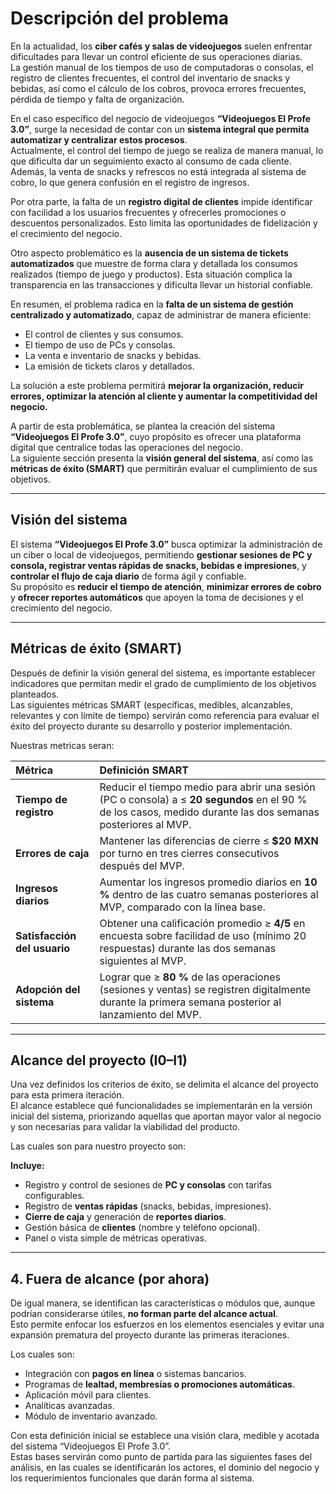 # Descripción del problema

En la actualidad, los **ciber cafés y salas de videojuegos** suelen enfrentar dificultades para llevar un control eficiente de sus operaciones diarias.  
La gestión manual de los tiempos de uso de computadoras o consolas, el registro de clientes frecuentes, el control del inventario de snacks y bebidas, así como el cálculo de los cobros, provoca errores frecuentes, pérdida de tiempo y falta de organización.

En el caso específico del negocio de videojuegos **“Videojuegos El Profe 3.0”**, surge la necesidad de contar con un **sistema integral que permita automatizar y centralizar estos procesos**.  
Actualmente, el control del tiempo de juego se realiza de manera manual, lo que dificulta dar un seguimiento exacto al consumo de cada cliente. Además, la venta de snacks y refrescos no está integrada al sistema de cobro, lo que genera confusión en el registro de ingresos.

Por otra parte, la falta de un **registro digital de clientes** impide identificar con facilidad a los usuarios frecuentes y ofrecerles promociones o descuentos personalizados. Esto limita las oportunidades de fidelización y el crecimiento del negocio.

Otro aspecto problemático es la **ausencia de un sistema de tickets automatizados** que muestre de forma clara y detallada los consumos realizados (tiempo de juego y productos). Esta situación complica la transparencia en las transacciones y dificulta llevar un historial confiable.

En resumen, el problema radica en la **falta de un sistema de gestión centralizado y automatizado**, capaz de administrar de manera eficiente:

- El control de clientes y sus consumos.  
- El tiempo de uso de PCs y consolas.  
- La venta e inventario de snacks y bebidas.  
- La emisión de tickets claros y detallados.

La solución a este problema permitirá **mejorar la organización, reducir errores, optimizar la atención al cliente y aumentar la competitividad del negocio.**

A partir de esta problemática, se plantea la creación del sistema **“Videojuegos El Profe 3.0”**, cuyo propósito es ofrecer una plataforma digital que centralice todas las operaciones del negocio.  
La siguiente sección presenta la **visión general del sistema**, así como las **métricas de éxito (SMART)** que permitirán evaluar el cumplimiento de sus objetivos.

---

## Visión del sistema

El sistema **“Videojuegos El Profe 3.0”** busca optimizar la administración de un ciber o local de videojuegos, permitiendo **gestionar sesiones de PC y consola, registrar ventas rápidas de snacks, bebidas e impresiones**, y **controlar el flujo de caja diario** de forma ágil y confiable.  
Su propósito es **reducir el tiempo de atención**, **minimizar errores de cobro** y **ofrecer reportes automáticos** que apoyen la toma de decisiones y el crecimiento del negocio.



---

## Métricas de éxito (SMART)

Después de definir la visión general del sistema, es importante establecer indicadores que permitan medir el grado de cumplimiento de los objetivos planteados.  
Las siguientes métricas SMART (específicas, medibles, alcanzables, relevantes y con límite de tiempo) servirán como referencia para evaluar el éxito del proyecto durante su desarrollo y posterior implementación.

Nuestras metricas seran:

| Métrica | Definición SMART |
|:--|:--|
| **Tiempo de registro** | Reducir el tiempo medio para abrir una sesión (PC o consola) a ≤ **20 segundos** en el 90 % de los casos, medido durante las dos semanas posteriores al MVP. |
| **Errores de caja** | Mantener las diferencias de cierre ≤ **$20 MXN** por turno en tres cierres consecutivos después del MVP. |
| **Ingresos diarios** | Aumentar los ingresos promedio diarios en **10 %** dentro de las cuatro semanas posteriores al MVP, comparado con la línea base. |
| **Satisfacción del usuario** | Obtener una calificación promedio ≥ **4/5** en encuesta sobre facilidad de uso (mínimo 20 respuestas) durante las dos semanas siguientes al MVP. |
| **Adopción del sistema** | Lograr que ≥ **80 %** de las operaciones (sesiones y ventas) se registren digitalmente durante la primera semana posterior al lanzamiento del MVP. |

---

## Alcance del proyecto (I0–I1)

Una vez definidos los criterios de éxito, se delimita el alcance del proyecto para esta primera iteración.  
El alcance establece qué funcionalidades se implementarán en la versión inicial del sistema, priorizando aquellas que aportan mayor valor al negocio y son necesarias para validar la viabilidad del producto.

Las cuales son para nuestro proyecto son:

**Incluye:**
- Registro y control de sesiones de **PC y consolas** con tarifas configurables.  
- Registro de **ventas rápidas** (snacks, bebidas, impresiones).  
- **Cierre de caja** y generación de **reportes diarios**.  
- Gestión básica de **clientes** (nombre y teléfono opcional).  
- Panel o vista simple de métricas operativas.

---

## 4. Fuera de alcance (por ahora)

De igual manera, se identifican las características o módulos que, aunque podrían considerarse útiles, **no forman parte del alcance actual**.  
Esto permite enfocar los esfuerzos en los elementos esenciales y evitar una expansión prematura del proyecto durante las primeras iteraciones.

Los cuales son: 
- Integración con **pagos en línea** o sistemas bancarios.  
- Programas de **lealtad, membresías o promociones automáticas**.  
- Aplicación móvil para clientes.  
- Analíticas avanzadas. 
- Módulo de inventario avanzado.


Con esta definición inicial se establece una visión clara, medible y acotada del sistema “Videojuegos El Profe 3.0”.  
Estas bases servirán como punto de partida para las siguientes fases del análisis, en las cuales se identificarán los actores, el dominio del negocio y los requerimientos funcionales que darán forma al sistema.

